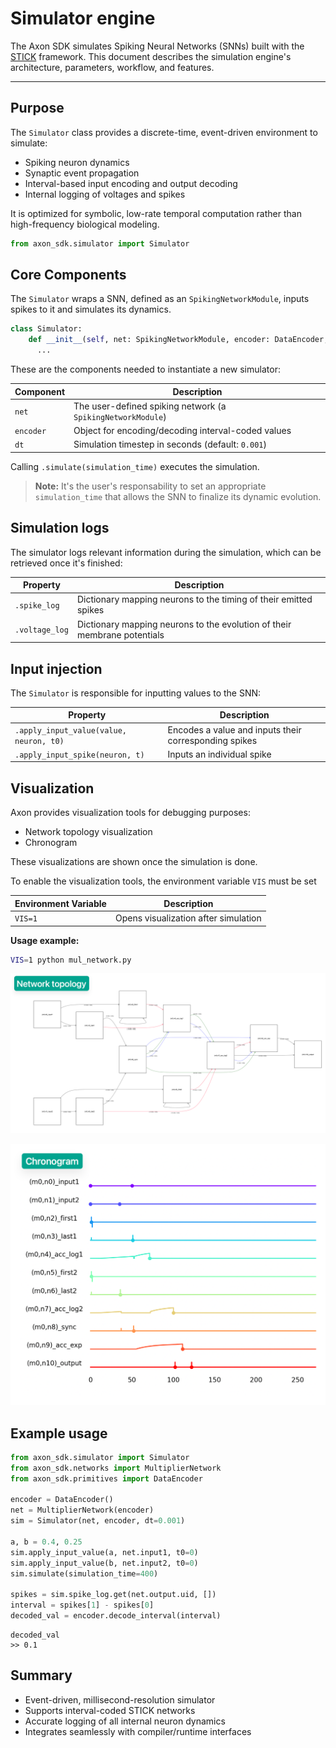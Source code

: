 # Simulator engine

The Axon SDK simulates Spiking Neural Networks (SNNs) built with the [STICK](https://arxiv.org/abs/1507.06222) framework. This document describes the simulation engine's architecture, parameters, workflow, and features.

---

## Purpose

The `Simulator` class provides a discrete-time, event-driven environment to simulate:

- Spiking neuron dynamics
- Synaptic event propagation
- Interval-based input encoding and output decoding
- Internal logging of voltages and spikes

It is optimized for symbolic, low-rate temporal computation rather than high-frequency biological modeling.

```python
from axon_sdk.simulator import Simulator
```


##  Core Components
The `Simulator` wraps a SNN, defined as an `SpikingNetworkModule`, inputs spikes to it and simulates its dynamics.

```python
class Simulator:
    def __init__(self, net: SpikingNetworkModule, encoder: DataEncoder, dt: float = 0.001):
      ...
```

These are the components needed to instantiate a new simulator:

| Component          | Description |
|-------------------|-------------|
| `net`             | The user-defined spiking network (a `SpikingNetworkModule`) |
| `encoder`         | Object for encoding/decoding interval-coded values |
| `dt`              | Simulation timestep in seconds (default: `0.001`) |

Calling `.simulate(simulation_time)` executes the simulation.

> **Note:** It's the user's responsability to set an appropriate `simulation_time` that allows the SNN to finalize its dynamic evolution.


## Simulation logs

The simulator logs relevant information during the simulation, which can be retrieved once it's finished:

| Property          | Description |
|-------------------|-------------|
| `.spike_log`             | Dictionary mapping neurons to the timing of their emitted spikes |
| `.voltage_log`         | Dictionary mapping neurons to the evolution of their membrane potentials |


##  Input injection

The `Simulator` is responsible for inputting values to the SNN:

| Property          | Description |
|-------------------|-------------|
| `.apply_input_value(value, neuron, t0)`| Encodes a value and inputs their corresponding spikes |
| `.apply_input_spike(neuron, t)`| Inputs an individual spike |


## Visualization

Axon provides visualization tools for debugging purposes:
- Network topology visualization
- Chronogram

These visualizations are shown once the simulation is done.

To enable the visualization tools, the environment variable `VIS` must be set

| Environment Variable  | Description |
|-------------------|-------------|
| `VIS=1`| Opens visualization after simulation |

**Usage example:**

```bash
VIS=1 python mul_network.py
```

![Multiplier network topology](../figs/mul_topology.png)

![Multiplier chronogram](../figs/mul_chronogram.png)

## Example usage

```python
from axon_sdk.simulator import Simulator
from axon_sdk.networks import MultiplierNetwork
from axon_sdk.primitives import DataEncoder

encoder = DataEncoder()
net = MultiplierNetwork(encoder)
sim = Simulator(net, encoder, dt=0.001)

a, b = 0.4, 0.25
sim.apply_input_value(a, net.input1, t0=0)
sim.apply_input_value(b, net.input2, t0=0)
sim.simulate(simulation_time=400)

spikes = sim.spike_log.get(net.output.uid, [])
interval = spikes[1] - spikes[0]
decoded_val = encoder.decode_interval(interval)
```

```text
decoded_val
>> 0.1
```

## Summary
* Event-driven, millisecond-resolution simulator
* Supports interval-coded STICK networks
* Accurate logging of all internal neuron dynamics
* Integrates seamlessly with compiler/runtime interfaces


